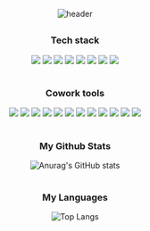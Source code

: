 <div align="center">

  ![header](https://capsule-render.vercel.app/api?type=slice&color=auto&height=250&section=header&text=프론트엔드개발자양가영입니다&fontSize=70&animation=scaleIn)
  
</div>

##


<h3 align="center"><b>Tech stack</b></h3>
<p align="center">
  <img src="https://img.shields.io/badge/html5-E34F26?style=for-the-badge&logo=html5&logoColor=white"> 
  <img src="https://img.shields.io/badge/css-1572B6?style=for-the-badge&logo=css3&logoColor=white"> 
  <img src="https://img.shields.io/badge/Sass-CC6699?style=for-the-badge&logo=Sass&logoColor=white"> 
  <img src="https://img.shields.io/badge/javascript-F7DF1E?style=for-the-badge&logo=javascript&logoColor=black"> 
  <img src="https://img.shields.io/badge/jquery-0769AD?style=for-the-badge&logo=jquery&logoColor=white">
  <img src="https://img.shields.io/badge/bootstrap-7952B3?style=for-the-badge&logo=bootstrap&logoColor=white">
  <img src="https://img.shields.io/badge/react-61DAFB?style=for-the-badge&logo=react&logoColor=black">
  <img src="https://img.shields.io/badge/nextjs-ffffff?style=for-the-badge&logo=nextdotjs&logoColor=black">
</p>

#

<h3 align="center"><b>Cowork tools</b></h3>
<p align="center">
  <img src="https://img.shields.io/badge/JetBrains-000000?style=for-the-badge&logo=JetBrains&logoColor=white">
  <img src="https://img.shields.io/badge/github-181717?style=for-the-badge&logo=github&logoColor=white">
  <img src="https://img.shields.io/badge/git-F05032?style=for-the-badge&logo=git&logoColor=white">
   <img src="https://img.shields.io/badge/Bitbucket-0052CC?style=for-the-badge&logo=Bitbucket&logoColor=white">
  <img src="https://img.shields.io/badge/Adobe XD-FF61F6?style=for-the-badge&logo=Adobe XD&logoColor=white">
  <img src="https://img.shields.io/badge/Adobe Photoshop-31A8FF?style=for-the-badge&logo=Adobe Photoshop&logoColor=white">
  <img src="https://img.shields.io/badge/Adobe Illustrator-FF9A00?style=for-the-badge&logo=Adobe Illustrator&logoColor=white">
  <img src="https://img.shields.io/badge/Figma-F24E1E?style=for-the-badge&logo=Figma&logoColor=white">
  <img src="https://img.shields.io/badge/Zeplin-FF9A00?style=for-the-badge&logo=Zeplin&logoColor=white">
  <img src="https://img.shields.io/badge/Font Awesome-528DD7?style=for-the-badge&logo=Font Awesome&logoColor=white">
  <img src="https://img.shields.io/badge/notion-000000?style=for-the-badge&logo=notion&logoColor=white">
  <img src="https://img.shields.io/badge/Slack-4A154B?style=for-the-badge&logo=Slack&logoColor=white">
</p>

#

<h3 align="center"><b>My Github Stats</b></h3>
<div align="center">
  
  ![Anurag's GitHub stats](https://github-readme-stats.vercel.app/api?username=gayoung0619)

</div>

#

<h3 align="center"><b>My Languages</b></h3>
<div align="center">
  
  ![Top Langs](https://github-readme-stats.vercel.app/api/top-langs/?username=gayoung0619&layout=compact)

</div>





